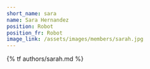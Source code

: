 ```yaml
---
short_name: sara
name: Sara Hernandez
position: Robot
position_fr: Robot
image_link: /assets/images/members/sarah.jpg
---
```

{% tf authors/sarah.md %}